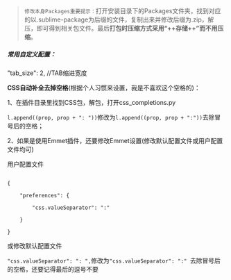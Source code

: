 >`修改本身Packages重要提示：`打开安装目录下的Packages文件夹，找到对应的以.sublime-package为后缀的文件，复制出来并修改后缀为.zip，解压，即可得到相关包文件。最后**打包时压缩方式采用“++存储++”而不用压缩**。  
  
##### 常用自定义配置：  
"tab_size": 2,  //TAB缩进宽度  
  
**CSS自动补全去掉空格**(根据个人习惯来设置，我是不喜欢这个空格的)：  
1、在插件目录里找到CSS包，解包，打开css_completions.py  
`l.append((prop, prop + ": "))`修改为`l.append((prop, prop + ":"))`去除冒号后的空格；  
2、如果是使用Emmet插件，还要修改Emmet设置(修改默认配置文件或用户配置文件均可)  
用户配置文件  
```
{
	"preferences": {
		"css.valueSeparator": ":"
	}
}
```
或修改默认配置文件  
`"css.valueSeparator": ": ",`修改为`"css.valueSeparator": ":" `去除冒号后的空格，还要记得最后的逗号不要  
